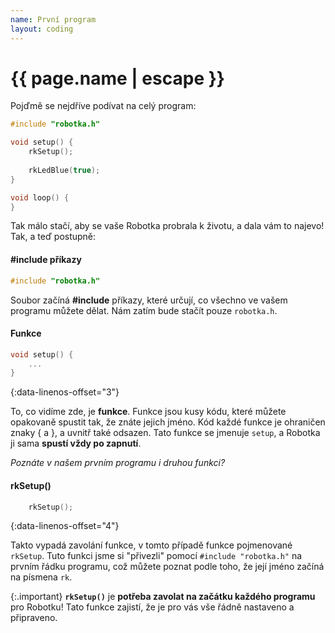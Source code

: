```yaml
---
name: První program
layout: coding
---
```


# {{ page.name | escape }}

Pojďmě se nejdříve podívat na celý program:

```cpp
#include "robotka.h"

void setup() {
    rkSetup();
    
    rkLedBlue(true);
}

void loop() {
}
```

Tak málo stačí, aby se vaše Robotka probrala k životu, a dala vám to najevo!
Tak, a teď postupně:

#### #include příkazy
```cpp
#include "robotka.h"
```
Soubor začíná **#include** příkazy, které určují, co všechno ve vašem programu můžete dělat. Nám zatím bude stačít pouze `robotka.h`.

#### Funkce
```cpp
void setup() {
    ...
}
```
{:data-linenos-offset="3"}

To, co vidíme zde, je **funkce**. Funkce jsou kusy kódu, které můžete opakovaně spustit tak, že znáte jejich jméno. Kód každé funkce je ohraničen znaky { a }, a uvnitř také odsazen.
Tato funkce se jmenuje `setup`, a Robotka ji sama **spustí vždy po zapnutí**.

_Poznáte v našem prvním programu i druhou funkci?_

#### rkSetup()
```cpp
    rkSetup();
```
{:data-linenos-offset="4"}

Takto vypadá zavolání funkce, v tomto případě funkce pojmenované `rkSetup`. Tuto funkci jsme si
"přivezli" pomocí `#include "robotka.h"` na prvním řádku programu, což můžete poznat podle toho,
že její jméno začíná na písmena `rk`.

{:.important}
**`rkSetup()`** je **potřeba zavolat na začátku každého programu** pro Robotku! Tato funkce zajistí,
že je pro vás vše řádně nastaveno a připraveno.


